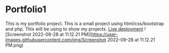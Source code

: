 # Portfolio1

This is my portfolio project. This is a small project using html/css/bootstrap and php. This will be using to show my projects.
[Live deployment](https://Portfolio1.sanket-munishwa.repl.co)
![Screenshot 2022-09-28 at 11.12.21 PM](https://user-images.githubusercontent.com/img/Screenshot 2022-09-28 at 11.12.21 PM.png)
